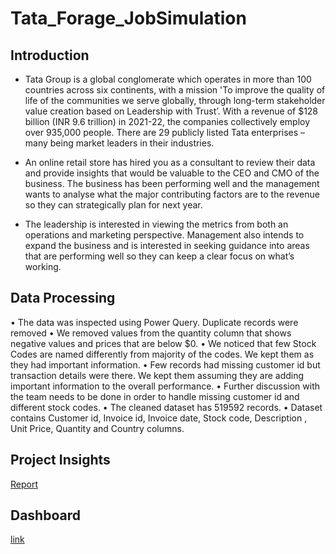 # Tata_Forage_JobSimulation

## Introduction
* Tata Group is a global conglomerate which operates in more than 100 countries across six continents, with a mission 'To improve the quality of life of the communities we serve globally, through long-term stakeholder value creation based on Leadership with Trust’. With a revenue of $128 billion (INR 9.6 trillion) in 2021-22, the companies collectively employ over 935,000 people. There are 29 publicly listed Tata enterprises – many being market leaders in their industries.

* An online retail store has hired you as a consultant to review their data and provide insights that would be valuable to the CEO and CMO of the business. The business has been performing well and the management wants to analyse what the major contributing factors are to the revenue so they can strategically plan for next year.

* The leadership is interested in viewing the metrics from both an operations and marketing perspective. Management also intends to expand the business and is interested in seeking guidance into areas that are performing well so they can keep a clear focus on what’s working.

## Data Processing
• The data was inspected using Power Query. Duplicate records were removed
• We removed values from the quantity column that shows negative values and prices that are below $0.
• We noticed that few Stock Codes are named differently from majority of the codes. We kept them as they had
important information.
• Few records had missing customer id but transaction details were there. We kept them assuming they are
adding important information to the overall performance.
• Further discussion with the team needs to be done in order to handle missing customer id and different stock
codes.
• The cleaned dataset has 519592 records.
• Dataset contains Customer id, Invoice id, Invoice date, Stock code, Description , Unit Price, Quantity and
Country columns.

## Project Insights
[Report](https://github.com/Swam80/Tata_Forage_JobSimulation/blob/main/REVENUE%20AND%20EXPANSION%20INSIGHTs_1.pdf)

## Dashboard
[link](https://public.tableau.com/views/Tata_1/Dashboard1?:language=en-US&:sid=&:display_count=n&:origin=viz_share_link)
